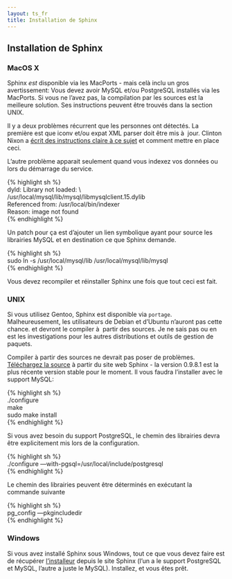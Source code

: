 ```yaml
---
layout: ts_fr
title: Installation de Sphinx
---
```



Installation de Sphinx
----------------------

### MacOS X

Sphinx *est* disponible via les MacPorts - mais celà inclu un gros
avertissement: Vous devez avoir MySQL et/ou PostgreSQL installés via les
MacPorts. Si vous ne l’avez pas, la compilation par les sources est la
meilleure solution. Ses instructions peuvent être trouvés dans la
section UNIX.

Il y a deux problèmes récurrent que les personnes ont détectés. La
première est que iconv et/ou expat XML parser doit être mis à  jour.
Clinton Nixon a [écrit des instructions claire à ce
sujet](http://www.viget.com/extend/installation-sphinx-on-x-leopard) et
comment mettre en place ceci.

L’autre problème apparait seulement quand vous indexez vos données ou
lors du démarrage du service.

{% highlight sh %}  
dyld: Library not loaded: \\  
 /usr/local/mysql/lib/mysql/libmysqlclient.15.dylib  
 Referenced from: /usr/local/bin/indexer  
 Reason: image not found  
{% endhighlight %}

Un patch pour ça est d’ajouter un lien symbolique ayant pour source les
librairies MySQL et en destination ce que Sphinx demande.

{% highlight sh %}  
sudo ln -s /usr/local/mysql/lib /usr/local/mysql/lib/mysql  
{% endhighlight %}

Vous devez recompiler et réinstaller Sphinx une fois que tout ceci est
fait.

### UNIX

Si vous utilisez Gentoo, Sphinx est disponible via `portage`.
Malheureusement, les utilisateurs de Debian et d’Ubuntu n’auront pas
cette chance. et devront le compiler à  partir des sources. Je ne sais
pas ou en est les investigations pour les autres distributions et outils
de gestion de paquets.

Compiler à partir des sources ne devrait pas poser de problèmes.
[Téléchargez la source](http://www.sphinxsearch.com/downloads.html) à
partir du site web Sphinx - la version 0.9.8.1 est la plus récente
version stable pour le moment. Il vous faudra l’installer avec le
support MySQL:

{% highlight sh %}  
./configure  
make  
sudo make install  
{% endhighlight %}

Si vous avez besoin du support PostgreSQL, le chemin des librairies
devra être explicitement mis lors de la configuration.

{% highlight sh %}  
./configure —with-pgsql=/usr/local/include/postgresql  
{% endhighlight %}

Le chemin des librairies peuvent être déterminés en exécutant la
commande suivante

{% highlight sh %}  
pg\_config —pkgincludedir  
{% endhighlight %}

### Windows

Si vous avez installé Sphinx sous Windows, tout ce que vous devez faire
est de récupérer
[l’installeur](http://www.sphinxsearch.com/downloads.html) depuis le
site Sphinx (l’un a le support PostgreSQL et MySQL, l’autre a juste le
MySQL). Installez, et vous êtes prêt.
